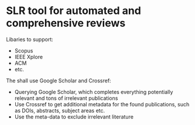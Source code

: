# SLR tool for automated and comprehensive reviews

Libaries to support:
- Scopus
- IEEE Xplore
- ACM
- etc.

The shall use Google Scholar and Crossref:
- Querying Google Scholar, which completes everything potentially relevant and tons of irrelevant publications
- Use Crossref to get additional metadata for the found publications, such as DOIs, abstracts, subject areas etc.
- Use the meta-data to exclude irrelevant literature
